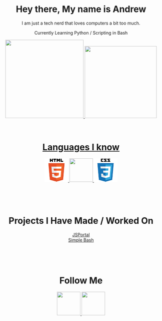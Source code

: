 <h1 align="center"> Hey there, My name is Andrew </h1>
<p align="center"> I am just a tech nerd that loves computers a bit too much. </p>
<p align="center"> Currently Learning Python / Scripting in Bash </p>
<p align="center"> <a href="https://github.com/thebtlgfish" target="_blank" rel="noreferrer"> <img src="https://img.shields.io/badge/Author-thebtlgfish-blue" width="250" height="250"> <a href="https://github.com/thebtlgfish" target="_blank" rel="nonreferrer"> <img src="https://img.shields.io/badge/Repo-thebtlgfish-blue" width="230" height="230"/>
<br>
<br>
<br>
<h1 align="center"> Languages I know </h1>
<p align="center"> <a href="https://www.w3.org/html/" target="_blank" rel="noreferrer"> <img src="https://raw.githubusercontent.com/devicons/devicon/master/icons/html5/html5-original-wordmark.svg" alt="html5" width="75" height="75"/>  <a href="https://w3schools.com/bash" target="_blank" rel="noreferrer"> <img src="https://codehs.com/uploads/71bfa02eae1c64f90cd144bbb0215256" width="75" height="75"> </a> <a href="https://www.w3schools.com/css/" target="_blank" rel="noreferrer"> <img src="https://raw.githubusercontent.com/devicons/devicon/master/icons/css3/css3-original-wordmark.svg" alt="css3" width="75" height="75"/> </a></p>
<br>
<br>
<br>
<h1 align="center"> Projects I Have Made / Worked On </h1>
<p align="center"> <a href="https://jsportal.netlify.app" target="_blank"> JSPortal </a> <br> <a href="https://github.com/thebtlgfish/SimpleBash" target="_blank"> Simple Bash </a></p>
<br>
<br>
<br>
<h1 align="center"> Follow Me </h1>
<p align="center"> <a href="https://youtube.com/@Bootleg_fish" target="_blank" rel="noreferrer">  <img src="https://youtube.com/favicon.ico" width="75" height="75"> <a href="https://x.com/bootleg_fish" target="_blank" rel="noreferrer"><img src="https://abs.twimg.com/favicons/twitter.3.ico" width="75" height="75">
